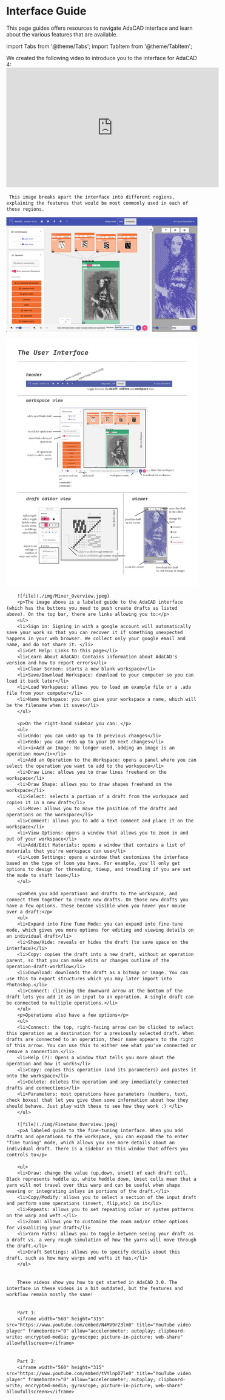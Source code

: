 # Interface Guide

This page guides offers resources to navigate AdaCAD interface and learn about the various features that are available. 




import Tabs from '@theme/Tabs';
import TabItem from '@theme/TabItem';



<Tabs>
<TabItem value="adacad4" label="AdaCAD 4" default>


 We created the following video to introduce you to the interface for AdaCAD 4:
        <iframe width="560" height="315" src="https://www.youtube.com/embed/ZJrypg-7WKw?si=a49QDBIdRDOkoEoT" title="YouTube video player" frameborder="0" allow="accelerometer; autoplay; clipboard-write; encrypted-media; gyroscope; picture-in-picture; web-share" allowfullscreen></iframe>


     This image breaks apart the interface into different regions, explaining the features that would be most commonly used in each of those regions. 

![file](./img/UI_workspace.png)







![file](./img/MWFAE_FollowAlong_Page_2.jpg)

       



</TabItem>

<TabItem value="adacad3" label="AdaCAD 3">


        ![file](./img/Mixer_Overview.jpeg)
        <p>The image above is a labeled guide to the AdaCAD interface (which has the buttons you need to push create drafts as listed above). On the top bar, there are links allowing you to:</p>
        <ul>
        <li>Sign in: Signing in with a google account will automatically save your work so that you can recover it if something unexpected happens in your web browser. We collect only your google email and name, and do not share it. </li>
        <li>Get Help: Links to this page</li>
        <li>Learn About AdaCAD: Contains information about AdaCAD's version and how to report errors</li>
        <li>Clear Screen: starts a new blank workspace</li>
        <li>Save/Download Workspace: download to your computer so you can load it back later</li>
        <li>Load Workspace: allows you to load an example file or a .ada file from your computer</li>
        <li>Name Workspace: you can give your workspace a name, which will be the filename when it saves</li>
        </ul>

        <p>On the right-hand sidebar you can: </p>
        <ul>
        <li>Undo: you can undo up to 10 previous changes</li>
        <li>Redo: you can redo up to your 10 next changes</li>
        <li><i>Add an Image: No longer used, adding an image is an operation now</i></li>
        <li>Add an Operation to the Workspace: opens a panel where you can select the operation you want to add to the workspace</li>
        <li>Draw Line: allows you to draw lines freehand on the workspace</li>
        <li>Draw Shape: allows you to draw shapes freehand on the workspace</li>
        <li>Select: selects a portion of a draft from the workspace and copies it in a new draft</li>
        <li>Move: allows you to move the position of the drafts and operations on the workspace</li>
        <li>Comment: allows you to add a text comment and place it on the workspace</li>
        <li>View Options: opens a window that allows you to zoom in and out of your workspace</li>
        <li>Add/Edit Materials: opens a window that contains a list of materials that you're workspace can use</li>
        <li>Loom Settings: opens a window that customizes the interface based on the type of loom you have. For example, you'll only get options to design for threading, tieup, and treadling if you are set the mode to shaft loom</li>
        </ul>

        <p>When you add operations and drafts to the workspace, and connect them together to create new drafts. On those new drafts you have a few options. These become visible when you hover your mouse over a draft:</p>
        <ul>
        <li>Expand into Fine Tune Mode: you can expand into fine-tune mode, which gives you more options for editing and viewing details on an individual draft</li>
        <li>Show/Hide: reveals or hides the draft (to save space on the interface)</li>
        <li>Copy: copies the draft into a new draft, without an operation parent, so that you can make edits or changes outline of the operation-draft-workflow</li>
        <li>Download: downloads the draft as a bitmap or image. You can use this to export structures which you may later import into Photoshop.</li>
        <li>Connect: clicking the downward arrow at the bottom of the draft lets you add it as an input to an operation. A single draft can be connected to multiple operations.</li>
        </ul>
        <p>Operations also have a few options</p>
        <ul>
        <li>Connect: the top, right-facing arrow can be clicked to select this operation as a destination for a previously selected draft. When drafts are connected to an operation, their name appears to the right of this arrow. You can use this to either see what you've connected or remove a connection.</li>
        <li>Help (?): Opens a window that tells you more about the operation and how it works</li>
        <li>Copy: copies this operation (and its parameters) and pastes it onto the workspace</li>
        <li>Delete: deletes the operation and any immediately connected drafts and connections</li>
        <li>Parameters: most operations have parameters (numbers, text, check boxes) that let you give them some information about how they should behave. Just play with these to see how they work :) </li>
        </ul>

        ![file](./img/Finetune_Overview.jpeg)
        <p>A labeled guide to the fine-tuning interface. When you add drafts and operations to the workspace, you can expand the to enter "fine tuning" mode, which allows you see more details about an individual draft. There is a sidebar on this window that offers you controls to</p>

        <ul>
        <li>Draw: change the value (up,down, unset) of each draft cell. Black represents heddle up, white heddle down, Unset cells mean that a yarn will not travel over this warp and can be useful when shape weaving or integrating inlays in portions of the draft.</li>
        <li>Copy/Modify: allows you to select a section of the input draft and perform some operations (invert, flip,etc) on it</li>
        <li>Repeats: allows you to set repeating color or system patterns on the warp and weft.</li>
        <li>Zoom: allows you to customize the zoom and/or other options for visualizing your draft</li>
        <li>Yarn Paths: allows you to toggle between seeing your draft as a draft vs. a very rough simulation of how the yarns will move through the draft.</li>
        <li>Draft Settings: allows you to specify details about this draft, such as how many warps and wefts it has.</li>
        </ul>


        These videos show you how to get started in AdaCAD 3.0. The interface in these videos is a bit outdated, but the features and workflow remain mostly the same!


        Part 1: 
        <iframe width="560" height="315" src="https://www.youtube.com/embed/N4MV9rZ3lm0" title="YouTube video player" frameborder="0" allow="accelerometer; autoplay; clipboard-write; encrypted-media; gyroscope; picture-in-picture; web-share" allowfullscreen></iframe>


        Part 2: 
        <iframe width="560" height="315" src="https://www.youtube.com/embed/tVYlnpD7le0" title="YouTube video player" frameborder="0" allow="accelerometer; autoplay; clipboard-write; encrypted-media; gyroscope; picture-in-picture; web-share" allowfullscreen></iframe>


</TabItem>

</Tabs>

